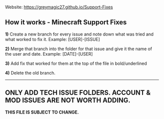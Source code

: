 Website: https://greymagic27.github.io/Support-Fixes

**How it works - Minecraft Support Fixes**
------
**1)** Create a new branch for every issue and note down what was tried and what worked to fix it. Example: [USER]-[ISSUE]

**2)** Merge that branch into the folder for that issue and give it the name of the user and date. Example: [DATE]-[USER]

**3)** Add fix that worked for them at the top of the file in bold/underlined

**4)** Delete the old branch.

------ 
## **ONLY ADD TECH ISSUE FOLDERS. ACCOUNT & MOD ISSUES ARE NOT WORTH ADDING.**

**THIS FILE IS SUBJECT TO CHANGE.**
